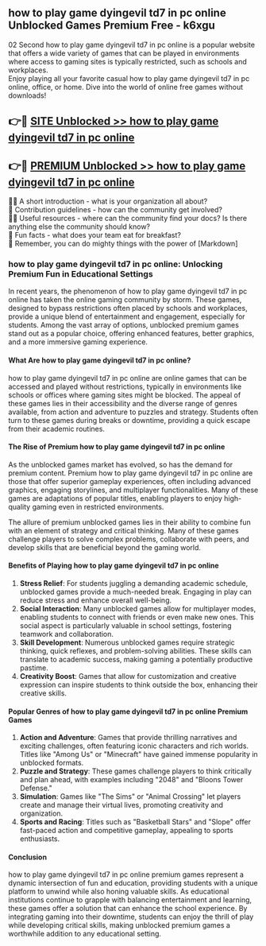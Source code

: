 ## how to play game dyingevil td7 in pc online Unblocked Games Premium Free - k6xgu

02 Second how to play game dyingevil td7 in pc online is a popular website that offers a wide variety of games that can be played in environments where access to gaming sites is typically restricted, such as schools and workplaces.  
Enjoy playing all your favorite casual how to play game dyingevil td7 in pc online, office, or home. Dive into the world of online free games without downloads!

## 👉🔴 [SITE Unblocked >> how to play game dyingevil td7 in pc online](http://freeplayer.one?title=how_to_play_game_dyingevil_td7_in_pc_online&ref=13D)

## 👉🔴 [PREMIUM Unblocked >> how to play game dyingevil td7 in pc online](http://freeplayer.one?title=how_to_play_game_dyingevil_td7_in_pc_online&ref=13D)

🙋‍♀️ A short introduction - what is your organization all about?  
🌈 Contribution guidelines - how can the community get involved?  
👩‍💻 Useful resources - where can the community find your docs? Is there anything else the community should know?  
🍿 Fun facts - what does your team eat for breakfast?  
🧙 Remember, you can do mighty things with the power of [Markdown]

### how to play game dyingevil td7 in pc online: Unlocking Premium Fun in Educational Settings

In recent years, the phenomenon of how to play game dyingevil td7 in pc online has taken the online gaming community by storm. These games, designed to bypass restrictions often placed by schools and workplaces, provide a unique blend of entertainment and engagement, especially for students. Among the vast array of options, unblocked premium games stand out as a popular choice, offering enhanced features, better graphics, and a more immersive gaming experience.

#### What Are how to play game dyingevil td7 in pc online?

how to play game dyingevil td7 in pc online are online games that can be accessed and played without restrictions, typically in environments like schools or offices where gaming sites might be blocked. The appeal of these games lies in their accessibility and the diverse range of genres available, from action and adventure to puzzles and strategy. Students often turn to these games during breaks or downtime, providing a quick escape from their academic routines.

#### The Rise of Premium how to play game dyingevil td7 in pc online

As the unblocked games market has evolved, so has the demand for premium content. Premium how to play game dyingevil td7 in pc online are those that offer superior gameplay experiences, often including advanced graphics, engaging storylines, and multiplayer functionalities. Many of these games are adaptations of popular titles, enabling players to enjoy high-quality gaming even in restricted environments.

The allure of premium unblocked games lies in their ability to combine fun with an element of strategy and critical thinking. Many of these games challenge players to solve complex problems, collaborate with peers, and develop skills that are beneficial beyond the gaming world.

#### Benefits of Playing how to play game dyingevil td7 in pc online

1.  **Stress Relief**: For students juggling a demanding academic schedule, unblocked games provide a much-needed break. Engaging in play can reduce stress and enhance overall well-being.
2.  **Social Interaction**: Many unblocked games allow for multiplayer modes, enabling students to connect with friends or even make new ones. This social aspect is particularly valuable in school settings, fostering teamwork and collaboration.
3.  **Skill Development**: Numerous unblocked games require strategic thinking, quick reflexes, and problem-solving abilities. These skills can translate to academic success, making gaming a potentially productive pastime.
4.  **Creativity Boost**: Games that allow for customization and creative expression can inspire students to think outside the box, enhancing their creative skills.

#### Popular Genres of how to play game dyingevil td7 in pc online Premium Games

1.  **Action and Adventure**: Games that provide thrilling narratives and exciting challenges, often featuring iconic characters and rich worlds. Titles like "Among Us" or "Minecraft" have gained immense popularity in unblocked formats.
2.  **Puzzle and Strategy**: These games challenge players to think critically and plan ahead, with examples including "2048" and "Bloons Tower Defense."
3.  **Simulation**: Games like "The Sims" or "Animal Crossing" let players create and manage their virtual lives, promoting creativity and organization.
4.  **Sports and Racing**: Titles such as "Basketball Stars" and "Slope" offer fast-paced action and competitive gameplay, appealing to sports enthusiasts.

#### Conclusion

how to play game dyingevil td7 in pc online premium games represent a dynamic intersection of fun and education, providing students with a unique platform to unwind while also honing valuable skills. As educational institutions continue to grapple with balancing entertainment and learning, these games offer a solution that can enhance the school experience. By integrating gaming into their downtime, students can enjoy the thrill of play while developing critical skills, making unblocked premium games a worthwhile addition to any educational setting.